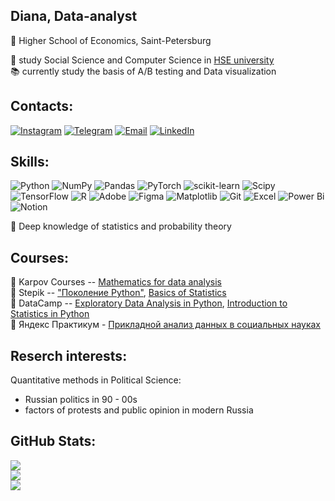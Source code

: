 ## Diana, Data-analyst 
📌 Higher School of Economics, Saint-Petersburg

🌟 study Social Science and Computer Science in [HSE university](https://spb.hse.ru/en/)<br/>
📚 currently study the basis of A/B testing and Data visualization 

## Contacts:
[![Instagram](https://img.shields.io/badge/Instagram-%23E4405F.svg?logo=Instagram&logoColor=white)](https://instagram.com/dianteroph) 
[![Telegram](https://img.shields.io/badge/Telegram-%2326A5E4.svg?logo=Telegram&logoColor=white)](https://t.me/dianteroph)
[![Email](https://img.shields.io/badge/Email-D14836.svg?logo=Gmail&logoColor=white)](mailto:dianashevtsova03@gmail.com)
[![LinkedIn](https://img.shields.io/badge/LinkedIn-%230077B5.svg?logo=LinkedIn&logoColor=white)](https://linkedin.com/in/yourusername)

## Skills:

![Python](https://img.shields.io/badge/python-3670A0?style=flat&logo=python&logoColor=ffdd54)
![NumPy](https://img.shields.io/badge/numpy-%23013243.svg?style=flat&logo=numpy&logoColor=white)
![Pandas](https://img.shields.io/badge/pandas-%23150458.svg?style=flat&logo=pandas&logoColor=white)
![PyTorch](https://img.shields.io/badge/PyTorch-%23EE4C2C.svg?style=flat&logo=PyTorch&logoColor=white)
![scikit-learn](https://img.shields.io/badge/scikit--learn-%23F7931E.svg?style=flat&logo=scikit-learn&logoColor=white)
![Scipy](https://img.shields.io/badge/SciPy-%230C55A5.svg?style=flat&logo=scipy&logoColor=%white)
![TensorFlow](https://img.shields.io/badge/TensorFlow-%23FF6F00.svg?style=flat&logo=TensorFlow&logoColor=white)
![R](https://img.shields.io/badge/r-%23276DC3.svg?style=flat&logo=r&logoColor=white)
![Adobe](https://img.shields.io/badge/adobe-%23FF0000.svg?style=flat&logo=adobe&logoColor=white)
![Figma](https://img.shields.io/badge/figma-%23F24E1E.svg?style=flat&logo=figma&logoColor=white)
![Matplotlib](https://img.shields.io/badge/Matplotlib-%23ffffff.svg?style=flat&logo=Matplotlib&logoColor=black)
![Git](https://img.shields.io/badge/git-F05032?style=flat&logo=git&logoColor=white)
![Excel](https://img.shields.io/badge/Excel-217346?style=flat&logo=microsoft-excel&logoColor=white)
![Power Bi](https://img.shields.io/badge/power_bi-F2C811?style=flat&logo=powerbi&logoColor=black)
![Notion](https://img.shields.io/badge/Notion-%23000000.svg?style=flat&logo=notion&logoColor=white)

📝 Deep knowledge of statistics and probability theory

## Courses: 
🌟 Karpov Courses -- [Mathematics for data analysis](https://karpov.courses/mathsds)<br/>
🌟 Stepik -- ["Поколение Python"](https://stepik.org/course/58852/promo#toc), [Basics of Statistics](https://stepik.org/course/76/syllabus)<br/>
🌟 DataCamp -- [Exploratory Data Analysis in Python](https://app.datacamp.com/learn/courses/exploratory-data-analysis-in-python), [Introduction to Statistics in Python](https://app.datacamp.com/learn/courses/introduction-to-statistics-in-python)<br/>
🌟 Яндекс Практикум - [Прикладной анализ данных в социальных науках](https://education.yandex.ru/handbook/data-analysis)

## Reserch interests:
Quantitative methods in Political Science:
- Russian politics in 90 - 00s
- factors of protests and public opinion in modern Russia

## GitHub Stats:
![](https://github-readme-stats.vercel.app/api?username=dianteroph&theme=rose&hide_border=false&include_all_commits=false&count_private=false)<br/>
![](https://github-readme-streak-stats.herokuapp.com/?user=dianteroph&theme=rose&hide_border=false)<br/>
![](https://github-readme-stats.vercel.app/api/top-langs/?username=dianteroph&theme=rose&hide_border=false&include_all_commits=false&count_private=false&layout=compact)

<!--
**dianteroph/dianteroph** is a ✨ _special_ ✨ repository because its `README.md` (this file) appears on your GitHub profile.

Here are some ideas to get you started:
## Skills:
- Python (Pandas, NumPy, Matplotlib), R, SQL, 
- 👯 I’m looking to collaborate on ...
- 🤔 I’m looking for help with ...
- 💬 Ask me about ...
- 📫 How to reach me: ...
- 😄 Pronouns: ...
- ⚡ Fun fact: ...
-->
